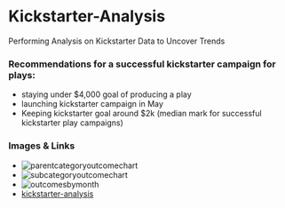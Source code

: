 # Kickstarter-Analysis
Performing Analysis on Kickstarter Data to Uncover Trends
 
### Recommendations for a successful kickstarter campaign for plays:

* staying under $4,000 goal of producing a play
* launching kickstarter campaign in May 
* Keeping kickstarter goal around $2k (median mark for successful kickstarter play campaigns)

### Images & Links

* ![parentcategoryoutcomechart](path/to/parentcategoryoutcomechart.png)
* ![subcategoryoutcomechart](path/to/subcategoryoutcomechart.png)
* ![outcomesbymonth](path/to/outcomesbymonth.png)
* [kickstarter-analysis](path/to/kickstarter-analysis.xlxs)
